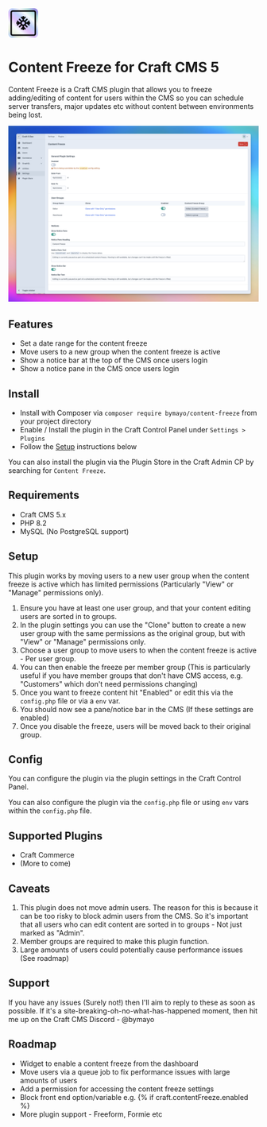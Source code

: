 <img src="https://github.com/bymayo/craft-content-freeze/blob/craft-5/resources/icon.png" width="60">

# Content Freeze for Craft CMS 5

Content Freeze is a Craft CMS plugin that allows you to freeze adding/editing of content for users within the CMS so you can schedule server transfers, major updates etc without content between environments being lost.

<img src="https://raw.githubusercontent.com/bymayo/craft-content-freeze/craft-5/resources/screenshot.png" width="850">

## Features

- Set a date range for the content freeze
- Move users to a new group when the content freeze is active
- Show a notice bar at the top of the CMS once users login
- Show a notice pane in the CMS once users login

## Install

-  Install with Composer via `composer require bymayo/content-freeze` from your project directory
-  Enable / Install the plugin in the Craft Control Panel under `Settings > Plugins`
-  Follow the [Setup](#setup) instructions below

You can also install the plugin via the Plugin Store in the Craft Admin CP by searching for `Content Freeze`.

## Requirements

- Craft CMS 5.x
- PHP 8.2
- MySQL (No PostgreSQL support)

## Setup

This plugin works by moving users to a new user group when the content freeze is active which has limited permissions (Particularly "View" or "Manage" permissions only).

1. Ensure you have at least one user group, and that your content editing users are sorted in to groups.
2. In the plugin settings you can use the "Clone" button to create a new user group with the same permissions as the original group, but with "View" or "Manage" permissions only.
3. Choose a user group to move users to when the content freeze is active - Per user group.
4. You can then enable the freeze per member group (This is particularly useful if you have member groups that don't have CMS access, e.g. "Customers" which don't need permissions changing)
5. Once you want to freeze content hit "Enabled" or edit this via the `config.php` file or via a `env` var.
6. You should now see a pane/notice bar in the CMS (If these settings are enabled)
7. Once you disable the freeze, users will be moved back to their original group.

## Config

You can configure the plugin via the plugin settings in the Craft Control Panel.

You can also configure the plugin via the `config.php` file or using `env` vars within the `config.php` file.

## Supported Plugins

- Craft Commerce
- (More to come)

## Caveats

1. This plugin does not move admin users. The reason for this is because it can be too risky to block admin users from the CMS. So it's important that all users who can edit content are sorted in to groups - Not just marked as "Admin".
2. Member groups are required to make this plugin function. 
3. Large amounts of users could potentially cause performance issues (See roadmap)

## Support

If you have any issues (Surely not!) then I'll aim to reply to these as soon as possible. If it's a site-breaking-oh-no-what-has-happened moment, then hit me up on the Craft CMS Discord - @bymayo

## Roadmap

- Widget to enable a content freeze from the dashboard
- Move users via a queue job to fix performance issues with large amounts of users
- Add a permission for accessing the content freeze settings
- Block front end option/variable e.g. {% if craft.contentFreeze.enabled %}
- More plugin support - Freeform, Formie etc
